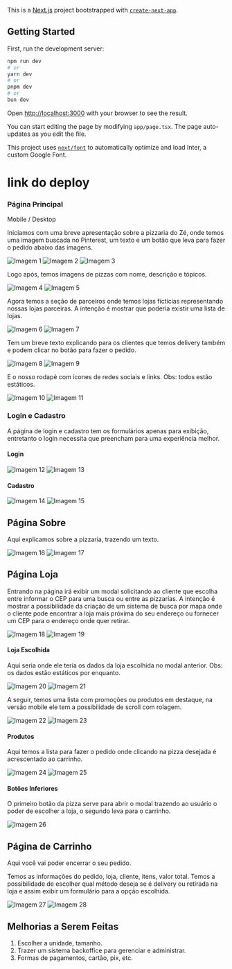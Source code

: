 This is a [Next.js](https://nextjs.org/) project bootstrapped with [`create-next-app`](https://github.com/vercel/next.js/tree/canary/packages/create-next-app).

## Getting Started

First, run the development server:

```bash
npm run dev
# or
yarn dev
# or
pnpm dev
# or
bun dev
```

Open [http://localhost:3000](http://localhost:3000) with your browser to see the result.

You can start editing the page by modifying `app/page.tsx`. The page auto-updates as you edit the file.

This project uses [`next/font`](https://nextjs.org/docs/basic-features/font-optimization) to automatically optimize and load Inter, a custom Google Font.

# link do deploy

### Página Principal

Mobile / Desktop

Iniciamos com uma breve apresentação sobre a pizzaria do Zé, onde temos uma imagem buscada no Pinterest, um texto e um botão que leva para fazer o pedido abaixo das imagens.

![Imagem 1](image.png) ![Imagem 2](image-10.png) ![Imagem 3](image-1.png)

Logo após, temos imagens de pizzas com nome, descrição e tópicos.

![Imagem 4](image-2.png) ![Imagem 5](image-3.png)

Agora temos a seção de parceiros onde temos lojas fictícias representando nossas lojas parceiras. A intenção é mostrar que poderia existir uma lista de lojas.

![Imagem 6](image-4.png) ![Imagem 7](image-5.png)

Tem um breve texto explicando para os clientes que temos delivery também e podem clicar no botão para fazer o pedido.

![Imagem 8](image-6.png) ![Imagem 9](image-7.png)

E o nosso rodapé com ícones de redes sociais e links. Obs: todos estão estáticos.

![Imagem 10](image-8.png) ![Imagem 11](image-9.png)

### Login e Cadastro

A página de login e cadastro tem os formulários apenas para exibição, entretanto o login necessita que preencham para uma experiência melhor.

#### Login

![Imagem 12](image-11.png) ![Imagem 13](image-12.png)

#### Cadastro

![Imagem 14](image-13.png) ![Imagem 15](image-14.png)

## Página Sobre

Aqui explicamos sobre a pizzaria, trazendo um texto.

![Imagem 16](image-16.png) ![Imagem 17](image-15.png)

## Página Loja

Entrando na página irá exibir um modal solicitando ao cliente que escolha entre informar o CEP para uma busca ou entre as pizzarias. A intenção é mostrar a possibilidade da criação de um sistema de busca por mapa onde o cliente pode encontrar a loja mais próxima do seu endereço ou fornecer um CEP para o endereço onde quer retirar.

![Imagem 18](image-17.png) ![Imagem 19](image-18.png)

#### Loja Escolhida

Aqui seria onde ele teria os dados da loja escolhida no modal anterior. Obs: os dados estão estáticos por enquanto.

![Imagem 20](image-20.png) ![Imagem 21](image-19.png)

A seguir, temos uma lista com promoções ou produtos em destaque, na versão mobile ele tem a possibilidade de scroll com rolagem.

![Imagem 22](image-21.png) ![Imagem 23](image-22.png)

#### Produtos

Aqui temos a lista para fazer o pedido onde clicando na pizza desejada é acrescentado ao carrinho.

![Imagem 24](image-24.png) ![Imagem 25](image-23.png)

#### Botões Inferiores

O primeiro botão da pizza serve para abrir o modal trazendo ao usuário o poder de escolher a loja, o segundo leva para o carrinho.

![Imagem 26](image-25.png)

## Página de Carrinho

Aqui você vai poder encerrar o seu pedido.

Temos as informações do pedido, loja, cliente, itens, valor total.
Temos a possibilidade de escolher qual método deseja se é delivery ou retirada na loja e assim exibir um formulário para a opção escolhida.

![Imagem 27](image-26.png) ![Imagem 28](image-27.png)

## Melhorias a Serem Feitas

1. Escolher a unidade, tamanho.
2. Trazer um sistema backoffice para gerenciar e administrar.
3. Formas de pagamentos, cartão, pix, etc.
